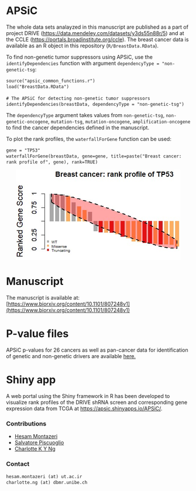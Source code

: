 # APSiC
The whole data sets analayzed in this manuscript are published as a part of project DRIVE (https://data.mendeley.com/datasets/y3ds55n88r/5) and at the CCLE (https://portals.broadinstitute.org/ccle). The breast cancer data is available as an R object in this repository (`R/BreastData.RData`). 

To find non-genetic tumor suppressors using APSiC, use the `identifyDependencies` function with argument `dependencyType = "non-genetic-tsg`:
```
source("apsic_common_functions.r")
load("BreastData.RData")

# The APSiC for detecting non-genetic tumor suppressors
identifyDependencies(breastData, dependencyType = "non-genetic-tsg")
```
The `dependencyType` argument takes values from `non-genetic-tsg`, `non-genetic-oncogene`, 
`mutation-tsg`, `mutation-oncogene`, `amplification-oncogene` to find the cancer dependencies defined in the manuscript.


To plot the rank profiles, the `waterfallForGene` function can be used:
```
gene = "TP53"
waterfallForGene(breastData, gene=gene, title=paste("Breast cancer: rank profile of", gene), rank=TRUE)
```
<p align="center">
 <img src="R/tp53.jpg">
</p>

# Manuscript
The manuscript is available at:
[https://www.biorxiv.org/content/10.1101/807248v1](https://www.biorxiv.org/content/10.1101/807248v1)

# P-value files
APSiC p-values for 26 cancers as well as pan-cancer data for identification of genetic and non-genetic drivers are available [here.](hits/)


# Shiny app
A web portal using the Shiny framework in R has been developed to visualize rank profiles of the DRIVE shRNA screen and corresponding gene expression data from TCGA at https://apsic.shinyapps.io/APSiC/. 

### Contributions
- [Hesam Montazeri](http://lcbb.ut.ac.ir/)
- [Salvatore Piscuoglio](http://oncogenomicslab.org/lab-members/)
- [Charlotte K Y Ng](http://oncogenomicslab.org/lab-members/)

### Contact
```
hesam.montazeri (at) ut.ac.ir
charlotte.ng (at) dbmr.unibe.ch
```
